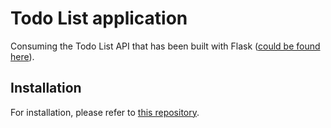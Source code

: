 # Todo List application
Consuming the Todo List API that has been built with Flask ([could be found here]).

## Installation
For installation, please refer to [this repository].


[could be found here]: <https://github.com/anasshekhamis/todo_flask>
[this repository]: <https://github.com/anasshekhamis/angular-app-starter>
